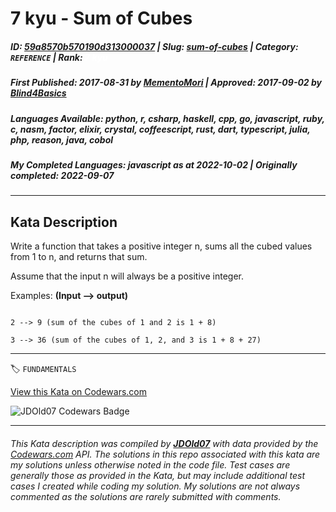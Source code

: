 # 7 kyu - Sum of Cubes

##### **ID**: [59a8570b570190d313000037](https://www.codewars.com/kata/59a8570b570190d313000037) | **Slug**: [sum-of-cubes](https://www.codewars.com/kata/59a8570b570190d313000037) | **Category**: `REFERENCE` | **Rank**: <span style="color:white">7 kyu</span>

##### **First Published**: 2017-08-31 ***by*** [MementoMori](https://www.codewars.com/users/MementoMori) | **Approved**: 2017-09-02 ***by*** [Blind4Basics](https://www.codewars.com/users/Blind4Basics)

##### **Languages Available**: python, r, csharp, haskell, cpp, go, javascript, ruby, c, nasm, factor, elixir, crystal, coffeescript, rust, dart, typescript, julia, php, reason, java, cobol

##### **My Completed Languages**: javascript ***as at*** 2022-10-02 | **Originally completed**: 2022-09-07

---

## Kata Description


Write a function that takes a positive integer n, sums all the cubed values from 1 to n, and returns that sum.



Assume that the input n will always be a positive integer.



Examples: **(Input --> output)**

```

2 --> 9 (sum of the cubes of 1 and 2 is 1 + 8)

3 --> 36 (sum of the cubes of 1, 2, and 3 is 1 + 8 + 27)

```

---


🏷 `FUNDAMENTALS`


[View this Kata on Codewars.com](https://www.codewars.com/kata/59a8570b570190d313000037)

![](https://www.codewars.com/users/jdold07/badges/large "JDOld07 Codewars Badge")

---

###### *This Kata description was compiled by [**JDOld07**](https://tpstech.dev) with data provided by the [Codewars.com](https://www.codewars.com) API.  The solutions in this repo associated with this kata are my solutions unless otherwise noted in the code file.  Test cases are generally those as provided in the Kata, but may include additional test cases I created while coding my solution.  My solutions are not always commented as the solutions are rarely submitted with comments.*
